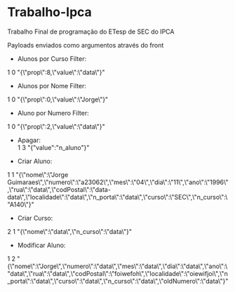 # Trabalho-Ipca
Trabalho Final de programação do ETesp de SEC do IPCA


Payloads enviados como argumentos através do front

- Alunos por Curso Filter:<br>
<p>1 0 "{\"prop\":8,\"value\":\"data\"}"</p> 

 - Alunos por Nome Filter:<br>
<p>1 0 "{\"prop\":0,\"value\":\"Jorge\"}"</p>

- Aluno por Numero Filter:<br>
<p>1 0 "{\"prop\":2,\"value\":\"data\"}"</p> 

 - Apagar:<br>
1 3 "{\"value\":\"n_aluno\"}"</p>

 - Criar Aluno:<br>
<p>1 1 "{\"nome\":\"Jorge Guimaraes\",\"numero\":\"a23062\",\"mes\":\"04\",\"dia\":\"11\",\"ano\":\"1996\",\"rua\":\"data\",\"codPostal\":\"data-data\",\"localidade\":\"data\",\"n_porta\":\"data\",\"curso\":\"SEC\",\"n_curso\":\"A140\"}"</p>

- Criar Curso:<br>
<p>2 1 "{\"nome\":\"data\",\"n_curso\":\"data\"}"</p>

- Modificar Aluno:<br>
<p>1 2 "{\"nome\":\"Jorge\",\"numero\":\"data\",\"mes\":\"data\",\"dia\":\"data\",\"ano\":\"data\",\"rua\":\"data\",\"codPostal\":\"foiwefoh\",\"localidade\":\"oiewifjoi\",\"n_porta\":\"data\",\"curso\":\"data\",\"n_curso\":\"data\",\"oldNumero\":\"data\"}"</p>
